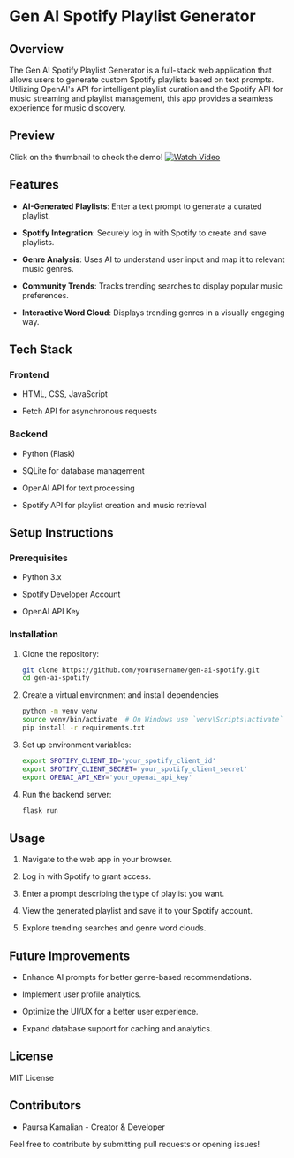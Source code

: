 # Gen AI Spotify Playlist Generator

## Overview

The Gen AI Spotify Playlist Generator is a full-stack web application that allows users to generate custom Spotify playlists based on text prompts. Utilizing OpenAI's API for intelligent playlist curation and the Spotify API for music streaming and playlist management, this app provides a seamless experience for music discovery.

## Preview

Click on the thumbnail to check the demo!
[![Watch Video](https://drive.google.com/thumbnail?id=1jSpdPIVtSHjyqMd2dq-SfnHDlwFmJK6M)](https://drive.google.com/file/d/1jSpdPIVtSHjyqMd2dq-SfnHDlwFmJK6M/view)

## Features

- **AI-Generated Playlists**: Enter a text prompt to generate a curated playlist.

- **Spotify Integration**: Securely log in with Spotify to create and save playlists.

- **Genre Analysis**: Uses AI to understand user input and map it to relevant music genres.

- **Community Trends**: Tracks trending searches to display popular music preferences.

- **Interactive Word Cloud**: Displays trending genres in a visually engaging way.

## Tech Stack

### Frontend

-  HTML, CSS, JavaScript

- Fetch API for asynchronous requests

### Backend

- Python (Flask)

- SQLite for database management

- OpenAI API for text processing

- Spotify API for playlist creation and music retrieval

## Setup Instructions

### Prerequisites

- Python 3.x

- Spotify Developer Account

- OpenAI API Key

### Installation

1. Clone the repository:
   ```sh
   git clone https://github.com/yourusername/gen-ai-spotify.git
   cd gen-ai-spotify

2. Create a virtual environment and install dependencies
   ```sh
   python -m venv venv
   source venv/bin/activate  # On Windows use `venv\Scripts\activate`
   pip install -r requirements.txt

3. Set up environment variables:
   ```sh
   export SPOTIFY_CLIENT_ID='your_spotify_client_id'
   export SPOTIFY_CLIENT_SECRET='your_spotify_client_secret'
   export OPENAI_API_KEY='your_openai_api_key'

4. Run the backend server:
   ```sh
   flask run

## Usage

1. Navigate to the web app in your browser.

2. Log in with Spotify to grant access.

3. Enter a prompt describing the type of playlist you want.

4. View the generated playlist and save it to your Spotify account.

5. Explore trending searches and genre word clouds.

## Future Improvements

- Enhance AI prompts for better genre-based recommendations.

- Implement user profile analytics.

- Optimize the UI/UX for a better user experience.

- Expand database support for caching and analytics.

## License

MIT License

## Contributors

- Paursa Kamalian - Creator & Developer

Feel free to contribute by submitting pull requests or opening issues!
